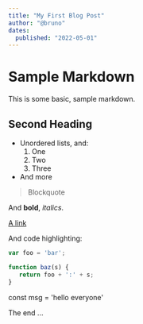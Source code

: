 ```yaml
---
title: "My First Blog Post"
author: "@bruno"
dates:
  published: "2022-05-01"
---
```


# Sample Markdown

This is some basic, sample markdown.

## Second Heading

- Unordered lists, and:
  1. One
  2. Two
  3. Three
- And more

> Blockquote

And **bold**, _italics_.

[A link](https://markdowntohtml.com)

And code highlighting:

```js
var foo = 'bar';

function baz(s) {
   return foo + ':' + s;
}
```

const msg = 'hello everyone'

The end ...